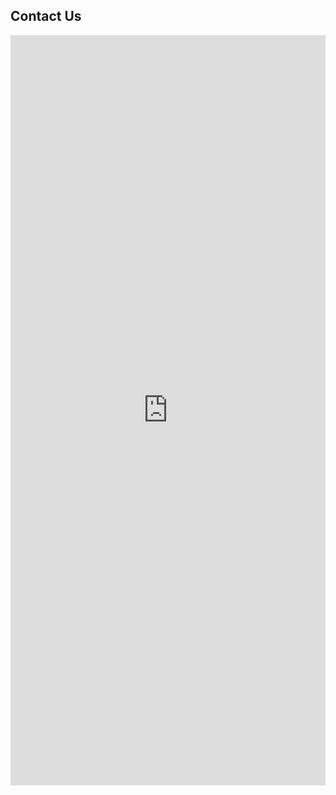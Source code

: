 ## Contact Us

<iframe src="https://docs.google.com/forms/d/e/1FAIpQLSeBTQqejs7fANN8khRqCSXmK-6JMxM1LBmxWK-6V1mkhrDyZA/viewform?embedded=true" width="100%" height="1200" frameborder="0" marginheight="0" marginwidth="0">Loading…</iframe>
